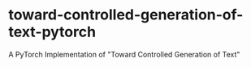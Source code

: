 # toward-controlled-generation-of-text-pytorch
A PyTorch Implementation of "Toward Controlled Generation of Text"
